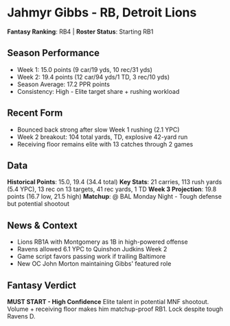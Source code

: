 # Jahmyr Gibbs - RB, Detroit Lions
**Fantasy Ranking**: RB4 | **Roster Status**: Starting RB1

## Season Performance
- Week 1: 15.0 points (9 car/19 yds, 10 rec/31 yds)
- Week 2: 19.4 points (12 car/94 yds/1 TD, 3 rec/10 yds)
- Season Average: 17.2 PPR points
- Consistency: High - Elite target share + rushing workload

## Recent Form
- Bounced back strong after slow Week 1 rushing (2.1 YPC)
- Week 2 breakout: 104 total yards, TD, explosive 42-yard run
- Receiving floor remains elite with 13 catches through 2 games

## Data
**Historical Points**: 15.0, 19.4 (34.4 total)
**Key Stats**: 21 carries, 113 rush yards (5.4 YPC), 13 rec on 13 targets, 41 rec yards, 1 TD
**Week 3 Projection**: 19.8 points (16.7 low, 21.5 high)
**Matchup**: @ BAL Monday Night - Tough defense but potential shootout

## News & Context
- Lions RB1A with Montgomery as 1B in high-powered offense
- Ravens allowed 6.1 YPC to Quinshon Judkins Week 2
- Game script favors passing work if trailing Baltimore
- New OC John Morton maintaining Gibbs' featured role

## Fantasy Verdict
**MUST START - High Confidence**
Elite talent in potential MNF shootout. Volume + receiving floor makes him matchup-proof RB1. Lock despite tough Ravens D.